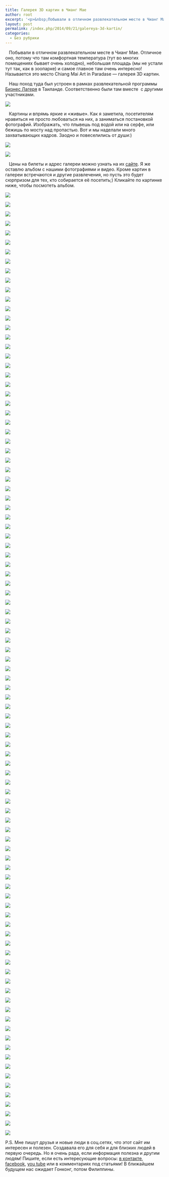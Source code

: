 ```yaml
---
title: Галерея 3D картин в Чианг Мае
author: root
excerpt: '<p>&nbsp;Побывали в отличном развлекательном месте в Чианг Мае. Отличное оно, потому что там комфортная температура (тут во многих помещениях бывает очень холодно), небольшая площадь (мы не устали тут так, как в зоопарке) и самое главное там очень интересно! Называется это место Chiang Mai Art in Paradase - галерея 3D картин.</p>'
layout: post
permalink: /index.php/2014/09/21/galereya-3d-kartin/
categories:
  - Без рубрики
---
```

&nbsp; &nbsp;Побывали в отличном развлекательном месте в Чианг Мае. Отличное оно, потому что там комфортная температура (тут во многих помещениях бывает очень холодно), небольшая площадь (мы не устали тут так, как в зоопарке) и самое главное там очень интересно! Называется это место Chiang Mai Art in Paradase &#8212; галерея 3D картин.

&nbsp; &nbsp;Наш поход туда был устроен в рамках развлекательной программы <a target="_blank" href="http://www.olegiolga.com/chiang-mai/biznes-lager">Бизнес Лагеря</a> в Таиланде. Соответственно были там вместе &nbsp;с другими участниками.&nbsp;

![][1]

&nbsp; &nbsp;Картины и впрямь яркие и &#171;живые&#187;. Как я заметила, посетителям нравиться не просто любоваться на них, а заниматься постановкой фотографий. Изображать, что плывешь под водой или на серфе, или бежишь по мосту над пропастью. Вот и мы наделали много захватывающих кадров. Заодно и повеселились от души:)

![][2]

![][3]

&nbsp; &nbsp;Цены на билеты и адрес галереи можно узнать на их <a target="_blank" href="http://www.chiangmaiartinparadise.com/">сайте</a>. Я же оставлю альбом с нашими фотографиями и видео. Кроме картин в галереи встречаются и другие развлечения, но пусть это будет сюрпризом для тех, кто собирается её посетить;) Кликайте по картинке ниже, чтобы посмотеть&nbsp;альбом.

<div class="image-gallery-wrapper">
  <p>
    <img src="http://static1.squarespace.com/static/5350d362e4b0c67c912cd5af/53f5d277e4b07b4ec21886be/541f04e9e4b0c6a70bbea195/1411319055305/DSC08836.JPG?format=original" />
  </p>
  
  <p>
    <img src="http://static1.squarespace.com/static/5350d362e4b0c67c912cd5af/53f5d277e4b07b4ec21886be/541f04bfe4b0c158abeb631d/1411318995414/DSC08839.JPG?format=original" />
  </p>
  
  <p>
    <img src="http://static1.squarespace.com/static/5350d362e4b0c67c912cd5af/53f5d277e4b07b4ec21886be/541f04d4e4b0c158abeb6330/1411319013955/DSC08848.JPG?format=original" />
  </p>
  
  <p>
    <img src="http://static1.squarespace.com/static/5350d362e4b0c67c912cd5af/53f5d277e4b07b4ec21886be/541f04e8e4b0c158abeb6345/1411319057795/DSC08851.JPG?format=original" />
  </p>
  
  <p>
    <img src="http://static1.squarespace.com/static/5350d362e4b0c67c912cd5af/53f5d277e4b07b4ec21886be/541f04fbe4b0c158abeb636c/1411319049964/DSC08858.JPG?format=original" />
  </p>
  
  <p>
    <img src="http://static1.squarespace.com/static/5350d362e4b0c67c912cd5af/53f5d277e4b07b4ec21886be/541f0530e4b0c6a70bbea1fb/1411319103499/DSC08859.JPG?format=original" />
  </p>
  
  <p>
    <img src="http://static1.squarespace.com/static/5350d362e4b0c67c912cd5af/53f5d277e4b07b4ec21886be/541f050ee4b0c158abeb6397/1411319079599/DSC08860.JPG?format=original" />
  </p>
  
  <p>
    <img src="http://static1.squarespace.com/static/5350d362e4b0c67c912cd5af/53f5d277e4b07b4ec21886be/541f052ae4b0ea46588d10c5/1411319099240/DSC08861.JPG?format=original" />
  </p>
  
  <p>
    <img src="http://static1.squarespace.com/static/5350d362e4b0c67c912cd5af/53f5d277e4b07b4ec21886be/541f0549e4b0ea46588d110b/1411319133135/DSC08868.JPG?format=original" />
  </p>
  
  <p>
    <img src="http://static1.squarespace.com/static/5350d362e4b0c67c912cd5af/53f5d277e4b07b4ec21886be/541f0575e4b0c6a70bbea263/1411319179532/DSC08870.JPG?format=original" />
  </p>
  
  <p>
    <img src="http://static1.squarespace.com/static/5350d362e4b0c67c912cd5af/53f5d277e4b07b4ec21886be/541f055de4b0ea46588d1133/1411319144146/DSC08874.JPG?format=original" />
  </p>
  
  <p>
    <img src="http://static1.squarespace.com/static/5350d362e4b0c67c912cd5af/53f5d277e4b07b4ec21886be/541f056de4b0ea46588d1150/1411319165507/DSC08876.JPG?format=original" />
  </p>
  
  <p>
    <img src="http://static1.squarespace.com/static/5350d362e4b0c67c912cd5af/53f5d277e4b07b4ec21886be/541f0620e4b0381477a15f16/1411319341224/DSC08899.JPG?format=original" />
  </p>
  
  <p>
    <img src="http://static1.squarespace.com/static/5350d362e4b0c67c912cd5af/53f5d277e4b07b4ec21886be/541f0630e4b09cb1a8ecb1e1/1411319358888/DSC08908.JPG?format=original" />
  </p>
  
  <p>
    <img src="http://static1.squarespace.com/static/5350d362e4b0c67c912cd5af/53f5d277e4b07b4ec21886be/541f0631e4b0381477a15f2f/1411319362342/DSC08912.JPG?format=original" />
  </p>
  
  <p>
    <img src="http://static1.squarespace.com/static/5350d362e4b0c67c912cd5af/53f5d277e4b07b4ec21886be/541f0c77e4b0004bfbd099bd/1411321003501/DSC08954.JPG?format=original" />
  </p>
  
  <p>
    <img src="http://static1.squarespace.com/static/5350d362e4b0c67c912cd5af/53f5d277e4b07b4ec21886be/541f0ee3e4b0ff8856473e21/1411321614509/DSC08918.JPG?format=original" />
  </p>
  
  <p>
    <img src="http://static1.squarespace.com/static/5350d362e4b0c67c912cd5af/53f5d277e4b07b4ec21886be/541f0edee4b08ff99b89362f/1411321598252/DSC08919.JPG?format=original" />
  </p>
  
  <p>
    <img src="http://static1.squarespace.com/static/5350d362e4b0c67c912cd5af/53f5d277e4b07b4ec21886be/541f0ef5e4b08ff99b893649/1411321625324/DSC08930.JPG?format=original" />
  </p>
  
  <p>
    <img src="http://static1.squarespace.com/static/5350d362e4b0c67c912cd5af/53f5d277e4b07b4ec21886be/541f0efae4b0ff8856473e43/1411321626420/DSC08936.JPG?format=original" />
  </p>
  
  <p>
    <img src="http://static1.squarespace.com/static/5350d362e4b0c67c912cd5af/53f5d277e4b07b4ec21886be/541f0f0ce4b08ff99b893685/1411321634906/DSC08938.JPG?format=original" />
  </p>
  
  <p>
    <img src="http://static1.squarespace.com/static/5350d362e4b0c67c912cd5af/53f5d277e4b07b4ec21886be/541f0f0ae4b0462bd0f2404f/1411321639806/DSC08949.JPG?format=original" />
  </p>
  
  <p>
    <img src="http://static1.squarespace.com/static/5350d362e4b0c67c912cd5af/53f5d277e4b07b4ec21886be/541f0f1de4b0462bd0f24074/1411321665129/DSC08961.JPG?format=original" />
  </p>
  
  <p>
    <img src="http://static1.squarespace.com/static/5350d362e4b0c67c912cd5af/53f5d277e4b07b4ec21886be/541f0f23e4b08ff99b8936ba/1411321650679/DSC08965.JPG?format=original" />
  </p>
  
  <p>
    <img src="http://static1.squarespace.com/static/5350d362e4b0c67c912cd5af/53f5d277e4b07b4ec21886be/541f134fe4b0450bd7d43084/1411322720206/DSC08966.JPG?format=original" />
  </p>
  
  <p>
    <img src="http://static1.squarespace.com/static/5350d362e4b0c67c912cd5af/53f5d277e4b07b4ec21886be/541f1363e4b042b085c536e0/1411322736929/DSC08971.JPG?format=original" />
  </p>
  
  <p>
    <img src="http://static1.squarespace.com/static/5350d362e4b0c67c912cd5af/53f5d277e4b07b4ec21886be/541f1367e4b0450bd7d430ad/1411322744663/DSC08972.JPG?format=original" />
  </p>
  
  <p>
    <img src="http://static1.squarespace.com/static/5350d362e4b0c67c912cd5af/53f5d277e4b07b4ec21886be/541f1379e4b042b085c536f4/1411322761374/DSC08983.JPG?format=original" />
  </p>
  
  <p>
    <img src="http://static1.squarespace.com/static/5350d362e4b0c67c912cd5af/53f5d277e4b07b4ec21886be/541f1379e4b0394ddbf4f4c8/1411322762301/DSC08985.JPG?format=original" />
  </p>
  
  <p>
    <img src="http://static1.squarespace.com/static/5350d362e4b0c67c912cd5af/53f5d277e4b07b4ec21886be/541f138fe4b0394ddbf4f4fb/1411322806253/DSC08993.JPG?format=original" />
  </p>
  
  <p>
    <img src="http://static1.squarespace.com/static/5350d362e4b0c67c912cd5af/53f5d277e4b07b4ec21886be/541f1390e4b042b085c53713/1411322803157/DSC09001.JPG?format=original" />
  </p>
  
  <p>
    <img src="http://static1.squarespace.com/static/5350d362e4b0c67c912cd5af/53f5d277e4b07b4ec21886be/541f13a9e4b042b085c53748/1411322819983/DSC09003.JPG?format=original" />
  </p>
  
  <p>
    <img src="http://static1.squarespace.com/static/5350d362e4b0c67c912cd5af/53f5d277e4b07b4ec21886be/541f13a8e4b0394ddbf4f51d/1411322818304/DSC09008.JPG?format=original" />
  </p>
  
  <p>
    <img src="http://static1.squarespace.com/static/5350d362e4b0c67c912cd5af/53f5d277e4b07b4ec21886be/541f13c4e4b0394ddbf4f56c/1411322841965/DSC09009.JPG?format=original" />
  </p>
  
  <p>
    <img src="http://static1.squarespace.com/static/5350d362e4b0c67c912cd5af/53f5d277e4b07b4ec21886be/541f13bae4b042b085c53763/1411322850074/DSC09015.JPG?format=original" />
  </p>
  
  <p>
    <img src="http://static1.squarespace.com/static/5350d362e4b0c67c912cd5af/53f5d277e4b07b4ec21886be/541f13c7e4b0c4ad91c0f265/1411322866110/DSC09016.JPG?format=original" />
  </p>
  
  <p>
    <img src="http://static1.squarespace.com/static/5350d362e4b0c67c912cd5af/53f5d277e4b07b4ec21886be/541f13d6e4b0c4ad91c0f282/1411322859205/DSC09017.JPG?format=original" />
  </p>
  
  <p>
    <img src="http://static1.squarespace.com/static/5350d362e4b0c67c912cd5af/53f5d277e4b07b4ec21886be/541f13e4e4b09b4760c2e4ca/1411322875730/DSC09020.JPG?format=original" />
  </p>
  
  <p>
    <img src="http://static1.squarespace.com/static/5350d362e4b0c67c912cd5af/53f5d277e4b07b4ec21886be/541f13eae4b0c4ad91c0f2a5/1411322875299/DSC09021.JPG?format=original" />
  </p>
  
  <p>
    <img src="http://static1.squarespace.com/static/5350d362e4b0c67c912cd5af/53f5d277e4b07b4ec21886be/541f152fe4b09246971ff62d/1411323201362/DSC09024.JPG?format=original" />
  </p>
  
  <p>
    <img src="http://static1.squarespace.com/static/5350d362e4b0c67c912cd5af/53f5d277e4b07b4ec21886be/541f152ee4b0a990b33f8fc0/1411323193793/DSC09028.JPG?format=original" />
  </p>
  
  <p>
    <img src="http://static1.squarespace.com/static/5350d362e4b0c67c912cd5af/53f5d277e4b07b4ec21886be/541f1549e4b09246971ff672/1411323228497/DSC09032.JPG?format=original" />
  </p>
  
  <p>
    <img src="http://static1.squarespace.com/static/5350d362e4b0c67c912cd5af/53f5d277e4b07b4ec21886be/541f154fe4b0a990b33f8ff6/1411323227307/DSC09033.JPG?format=original" />
  </p>
  
  <p>
    <img src="http://static1.squarespace.com/static/5350d362e4b0c67c912cd5af/53f5d277e4b07b4ec21886be/541f1566e4b0a990b33f9013/1411323254119/DSC09036.JPG?format=original" />
  </p>
  
  <p>
    <img src="http://static1.squarespace.com/static/5350d362e4b0c67c912cd5af/53f5d277e4b07b4ec21886be/541f156de4b09246971ff6a3/1411323256431/DSC09043.JPG?format=original" />
  </p>
  
  <p>
    <img src="http://static1.squarespace.com/static/5350d362e4b0c67c912cd5af/53f5d277e4b07b4ec21886be/541f1582e4b0a990b33f9042/1411323282505/DSC09045.JPG?format=original" />
  </p>
  
  <p>
    <img src="http://static1.squarespace.com/static/5350d362e4b0c67c912cd5af/53f5d277e4b07b4ec21886be/541f158ce4b09246971ff6c3/1411323290622/DSC09049.JPG?format=original" />
  </p>
  
  <p>
    <img src="http://static1.squarespace.com/static/5350d362e4b0c67c912cd5af/53f5d277e4b07b4ec21886be/541f1595e4b0a990b33f9061/1411323305426/DSC09050.JPG?format=original" />
  </p>
  
  <p>
    <img src="http://static1.squarespace.com/static/5350d362e4b0c67c912cd5af/53f5d277e4b07b4ec21886be/541f16ffe4b0be37af6553dd/1411323659929/DSC09058.JPG?format=original" />
  </p>
  
  <p>
    <img src="http://static1.squarespace.com/static/5350d362e4b0c67c912cd5af/53f5d277e4b07b4ec21886be/541f1706e4b02b592c3d1856/1411323666162/DSC09065.JPG?format=original" />
  </p>
  
  <p>
    <img src="http://static1.squarespace.com/static/5350d362e4b0c67c912cd5af/53f5d277e4b07b4ec21886be/541f171de4b0be37af65540b/1411323695289/DSC09069.JPG?format=original" />
  </p>
  
  <p>
    <img src="http://static1.squarespace.com/static/5350d362e4b0c67c912cd5af/53f5d277e4b07b4ec21886be/541f1719e4b02b592c3d1878/1411323687411/DSC09076.JPG?format=original" />
  </p>
  
  <p>
    <img src="http://static1.squarespace.com/static/5350d362e4b0c67c912cd5af/53f5d277e4b07b4ec21886be/541f175ae4b0381477a17a98/1411323751093/DSC09080.JPG?format=original" />
  </p>
  
  <p>
    <img src="http://static1.squarespace.com/static/5350d362e4b0c67c912cd5af/53f5d277e4b07b4ec21886be/541f1738e4b0be37af655439/1411323720851/DSC09085.JPG?format=original" />
  </p>
  
  <p>
    <img src="http://static1.squarespace.com/static/5350d362e4b0c67c912cd5af/53f5d277e4b07b4ec21886be/541f1752e4b0be37af655492/1411323758706/DSC09089.JPG?format=original" />
  </p>
  
  <p>
    <img src="http://static1.squarespace.com/static/5350d362e4b0c67c912cd5af/53f5d277e4b07b4ec21886be/541f1af1e4b08ff99b894a64/1411324678048/DSC09094.JPG?format=original" />
  </p>
  
  <p>
    <img src="http://static1.squarespace.com/static/5350d362e4b0c67c912cd5af/53f5d277e4b07b4ec21886be/541f1af4e4b0eb59dead973b/1411324677783/DSC09095.JPG?format=original" />
  </p>
  
  <p>
    <img src="http://static1.squarespace.com/static/5350d362e4b0c67c912cd5af/53f5d277e4b07b4ec21886be/541f1b00e4b08ff99b894a81/1411324734322/DSC09096.JPG?format=original" />
  </p>
  
  <p>
    <img src="http://static1.squarespace.com/static/5350d362e4b0c67c912cd5af/53f5d277e4b07b4ec21886be/541f1b03e4b0eb59dead975b/1411324689144/DSC09098.JPG?format=original" />
  </p>
  
  <p>
    <img src="http://static1.squarespace.com/static/5350d362e4b0c67c912cd5af/53f5d277e4b07b4ec21886be/541f1b17e4b0eb59dead9785/1411324724487/DSC09104.JPG?format=original" />
  </p>
  
  <p>
    <img src="http://static1.squarespace.com/static/5350d362e4b0c67c912cd5af/53f5d277e4b07b4ec21886be/541f1b11e4b08ff99b894a96/1411324712965/DSC09107.JPG?format=original" />
  </p>
  
  <p>
    <img src="http://static1.squarespace.com/static/5350d362e4b0c67c912cd5af/53f5d277e4b07b4ec21886be/541f1b26e4b08ff99b894aa9/1411324733494/DSC09112.JPG?format=original" />
  </p>
  
  <p>
    <img src="http://static1.squarespace.com/static/5350d362e4b0c67c912cd5af/53f5d277e4b07b4ec21886be/541f1b34e4b0eb59dead97a8/1411324742598/DSC09116.JPG?format=original" />
  </p>
  
  <p>
    <img src="http://static1.squarespace.com/static/5350d362e4b0c67c912cd5af/53f5d277e4b07b4ec21886be/541f1b3ee4b08ff99b894ae2/1411324754651/DSC09119.JPG?format=original" />
  </p>
  
  <p>
    <img src="http://static1.squarespace.com/static/5350d362e4b0c67c912cd5af/53f5d277e4b07b4ec21886be/541f1b4ce4b0eb59dead97e3/1411324770518/DSC09120.JPG?format=original" />
  </p>
  
  <p>
    <img src="http://static1.squarespace.com/static/5350d362e4b0c67c912cd5af/53f5d277e4b07b4ec21886be/541f1b51e4b09b50ed9db50a/1411324772335/DSC09121.JPG?format=original" />
  </p>
  
  <p>
    <img src="http://static1.squarespace.com/static/5350d362e4b0c67c912cd5af/53f5d277e4b07b4ec21886be/541f1b64e4b09b50ed9db531/1411324792820/DSC09122.JPG?format=original" />
  </p>
  
  <p>
    <img src="http://static1.squarespace.com/static/5350d362e4b0c67c912cd5af/53f5d277e4b07b4ec21886be/541f1b68e4b0eb59dead9810/1411324789504/DSC09125.JPG?format=original" />
  </p>
  
  <p>
    <img src="http://static1.squarespace.com/static/5350d362e4b0c67c912cd5af/53f5d277e4b07b4ec21886be/541f1b83e4b09b50ed9db589/1411324816570/DSC09126.JPG?format=original" />
  </p>
  
  <p>
    <img src="http://static1.squarespace.com/static/5350d362e4b0c67c912cd5af/53f5d277e4b07b4ec21886be/541f1b7fe4b0eb59dead9827/1411324818582/DSC09128.JPG?format=original" />
  </p>
  
  <p>
    <img src="http://static1.squarespace.com/static/5350d362e4b0c67c912cd5af/53f5d277e4b07b4ec21886be/541f1b90e4b0eb59dead983e/1411324846583/DSC09130.JPG?format=original" />
  </p>
  
  <p>
    <img src="http://static1.squarespace.com/static/5350d362e4b0c67c912cd5af/53f5d277e4b07b4ec21886be/541f1bc9e4b09cb1a8ecd2f5/1411324896165/DSC09132.JPG?format=original" />
  </p>
  
  <p>
    <img src="http://static1.squarespace.com/static/5350d362e4b0c67c912cd5af/53f5d277e4b07b4ec21886be/541f1ba3e4b0eb59dead985d/1411324848535/DSC09137.JPG?format=original" />
  </p>
  
  <p>
    <img src="http://static1.squarespace.com/static/5350d362e4b0c67c912cd5af/53f5d277e4b07b4ec21886be/541f1bbce4b0256ed58296d8/1411324886267/DSC09144.JPG?format=original" />
  </p>
  
  <p>
    <img src="http://static1.squarespace.com/static/5350d362e4b0c67c912cd5af/53f5d277e4b07b4ec21886be/541f1e0ee4b05046224995cf/1411325474100/DSC09149.JPG?format=original" />
  </p>
  
  <p>
    <img src="http://static1.squarespace.com/static/5350d362e4b0c67c912cd5af/53f5d277e4b07b4ec21886be/541f1df6e4b0be37af655fdf/1411325464868/DSC09155.JPG?format=original" />
  </p>
  
  <p>
    <img src="http://static1.squarespace.com/static/5350d362e4b0c67c912cd5af/53f5d277e4b07b4ec21886be/541f1e07e4b0be37af656015/1411325486286/DSC09156.JPG?format=original" />
  </p>
  
  <p>
    <img src="http://static1.squarespace.com/static/5350d362e4b0c67c912cd5af/53f5d277e4b07b4ec21886be/541f1e21e4b0be37af656077/1411325496485/DSC09157.JPG?format=original" />
  </p>
  
  <p>
    <img src="http://static1.squarespace.com/static/5350d362e4b0c67c912cd5af/53f5d277e4b07b4ec21886be/541f1e4be4b050462249962d/1411325544932/DSC09158.JPG?format=original" />
  </p>
  
  <p>
    <img src="http://static1.squarespace.com/static/5350d362e4b0c67c912cd5af/53f5d277e4b07b4ec21886be/541f1e2fe4b0be37af656096/1411325524104/DSC09160.JPG?format=original" />
  </p>
  
  <p>
    <img src="http://static1.squarespace.com/static/5350d362e4b0c67c912cd5af/53f5d277e4b07b4ec21886be/541f1e44e4b0be37af6560b5/1411325535263/DSC09167.JPG?format=original" />
  </p>
  
  <p>
    <img src="http://static1.squarespace.com/static/5350d362e4b0c67c912cd5af/53f5d277e4b07b4ec21886be/541f1e5ae4b0be37af6560cf/1411325549336/DSC09172.JPG?format=original" />
  </p>
  
  <p>
    <img src="http://static1.squarespace.com/static/5350d362e4b0c67c912cd5af/53f5d277e4b07b4ec21886be/541f1e7de4b050462249966e/1411325617893/DSC09175.JPG?format=original" />
  </p>
  
  <p>
    <img src="http://static1.squarespace.com/static/5350d362e4b0c67c912cd5af/53f5d277e4b07b4ec21886be/541f1e73e4b0be37af6560fb/1411325585702/DSC09177.JPG?format=original" />
  </p>
  
  <p>
    <img src="http://static1.squarespace.com/static/5350d362e4b0c67c912cd5af/53f5d277e4b07b4ec21886be/541f1e83e4b0be37af656117/1411325595085/DSC09178.JPG?format=original" />
  </p>
  
  <p>
    <img src="http://static1.squarespace.com/static/5350d362e4b0c67c912cd5af/53f5d277e4b07b4ec21886be/541f1ec7e4b05046224996f8/1411325651869/DSC09182.JPG?format=original" />
  </p>
  
  <p>
    <img src="http://static1.squarespace.com/static/5350d362e4b0c67c912cd5af/53f5d277e4b07b4ec21886be/541f1e99e4b0be37af656143/1411325610245/DSC09187.JPG?format=original" />
  </p>
  
  <p>
    <img src="http://static1.squarespace.com/static/5350d362e4b0c67c912cd5af/53f5d277e4b07b4ec21886be/541f2052e4b0be37af65639e/1411326044817/DSC09189.JPG?format=original" />
  </p>
  
  <p>
    <img src="http://static1.squarespace.com/static/5350d362e4b0c67c912cd5af/53f5d277e4b07b4ec21886be/541f204ce4b0e98b8cac9d8e/1411326045047/DSC09192.JPG?format=original" />
  </p>
  
  <p>
    <img src="http://static1.squarespace.com/static/5350d362e4b0c67c912cd5af/53f5d277e4b07b4ec21886be/541f2068e4b0e98b8cac9dc5/1411326086289/DSC09193.JPG?format=original" />
  </p>
  
  <p>
    <img src="http://static1.squarespace.com/static/5350d362e4b0c67c912cd5af/53f5d277e4b07b4ec21886be/541f2073e4b0be37af6563e9/1411326086652/DSC09199.JPG?format=original" />
  </p>
  
  <p>
    <img src="http://static1.squarespace.com/static/5350d362e4b0c67c912cd5af/53f5d277e4b07b4ec21886be/541f2082e4b0e98b8cac9df4/1411326118762/DSC09203.JPG?format=original" />
  </p>
  
  <p>
    <img src="http://static1.squarespace.com/static/5350d362e4b0c67c912cd5af/53f5d277e4b07b4ec21886be/541f208de4b0be37af656414/1411326112350/DSC09205.JPG?format=original" />
  </p>
  
  <p>
    <img src="http://static1.squarespace.com/static/5350d362e4b0c67c912cd5af/53f5d277e4b07b4ec21886be/541f209ce4b0e98b8cac9e42/1411326120637/DSC09206.JPG?format=original" />
  </p>
  
  <p>
    <img src="http://static1.squarespace.com/static/5350d362e4b0c67c912cd5af/53f5d277e4b07b4ec21886be/541f2225e4b04cb5faefaa04/1411326536925/DSC09213.JPG?format=original" />
  </p>
  
  <p>
    <img src="http://static1.squarespace.com/static/5350d362e4b0c67c912cd5af/53f5d277e4b07b4ec21886be/541f2221e4b04cb5faefa9f9/1411326536696/DSC09219.JPG?format=original" />
  </p>
  
  <p>
    <img src="http://static1.squarespace.com/static/5350d362e4b0c67c912cd5af/53f5d277e4b07b4ec21886be/541f2242e4b04cb5faefaa39/1411326542106/DSC09222.JPG?format=original" />
  </p>
  
  <p>
    <img src="http://static1.squarespace.com/static/5350d362e4b0c67c912cd5af/53f5d277e4b07b4ec21886be/541f2239e4b04cb5faefaa2c/1411326544536/DSC09225.JPG?format=original" />
  </p>
  
  <p>
    <img src="http://static1.squarespace.com/static/5350d362e4b0c67c912cd5af/53f5d277e4b07b4ec21886be/541f224ee4b04cb5faefaa53/1411326567728/DSC09228.JPG?format=original" />
  </p>
  
  <p>
    <img src="http://static1.squarespace.com/static/5350d362e4b0c67c912cd5af/53f5d277e4b07b4ec21886be/541f225ae4b04cb5faefaa63/1411326574965/DSC09230.JPG?format=original" />
  </p>
</div>



<p id="yui_3_17_2_1_1411314100595_31775">
  P.S. Мне пишут друзья и новые люди в соц.сетях, что этот сайт им интересен и полезен. Создавала его для себя и для близких людей в первую очередь. Но я очень рада, если информация полезна и другим людям! Пишите, если есть интересующие вопросы: <a href="https://vk.com/mamaromy" data-cke-saved-href="https://vk.com/mamaromy" target="_blank">в контакте</a>, <a href="https://www.facebook.com/selyaninova.olga" data-cke-saved-href="https://www.facebook.com/selyaninova.olga" target="_blank">facebook</a>, <a href="https://www.youtube.com/channel/UC_45TgxQ_5e9BE4plx4bB1Q" data-cke-saved-href="https://www.youtube.com/channel/UC_45TgxQ_5e9BE4plx4bB1Q" target="_blank">you tube</a> или в комментариях под статьями! В ближайшем будущем нас ожидает Гонконг, потом Филиппины.
</p>

 [1]: /images/2014-09-21-galereya-3d-kartin/1.jpg
 [2]: /images/2014-09-21-galereya-3d-kartin/2.jpg
 [3]: /images/2014-09-21-galereya-3d-kartin/3.jpg